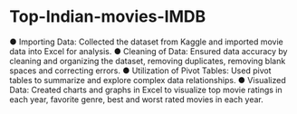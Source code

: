 # Top-Indian-movies-IMDB

●	Importing Data: Collected the dataset from Kaggle and imported movie data into Excel for analysis.
●	Cleaning of Data: Ensured data accuracy by cleaning and organizing the dataset, removing duplicates, removing blank spaces and correcting errors.
●	Utilization of Pivot Tables: Used pivot tables to summarize and explore complex data relationships.
●	Visualized Data: Created charts and graphs in Excel to visualize top movie ratings in each year, favorite genre, best and worst rated movies in each year.
